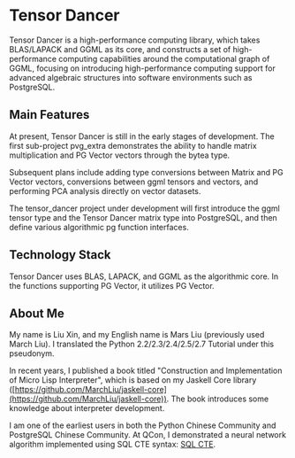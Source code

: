 # Tensor Dancer

Tensor Dancer is a high-performance computing library, which takes BLAS/LAPACK and GGML as its core, and constructs a
set of high-performance computing capabilities around the computational graph of GGML, focusing on introducing
high-performance computing support for advanced algebraic structures into software environments such as PostgreSQL.

## Main Features

At present, Tensor Dancer is still in the early stages of development. The first sub-project pvg_extra demonstrates the
ability to handle matrix multiplication and PG Vector vectors through the bytea type.

Subsequent plans include adding type conversions between Matrix and PG Vector vectors, conversions between ggml tensors
and vectors, and performing PCA analysis directly on vector datasets.

The tensor_dancer project under development will first introduce the ggml tensor type and the Tensor Dancer matrix type
into PostgreSQL, and then define various algorithmic pg function interfaces.

## Technology Stack

Tensor Dancer uses BLAS, LAPACK, and GGML as the algorithmic core. In the functions supporting PG Vector, it utilizes PG
Vector.

## About Me

My name is Liu Xin, and my English name is Mars Liu (previously used March Liu). I translated the Python
2.2/2.3/2.4/2.5/2.7 Tutorial under this pseudonym.

In recent years, I published a book titled "Construction and Implementation of Micro Lisp Interpreter", which is based
on my Jaskell Core library ([https://github.com/MarchLiu/jaskell-core](https://github.com/MarchLiu/jaskell-core)). The
book introduces some knowledge about interpreter development.

I am one of the earliest users in both the Python Chinese Community and PostgreSQL Chinese Community. At QCon, I
demonstrated a neural network algorithm implemented using SQL CTE
syntax: [SQL CTE](https://github.com/MarchLiu/qcon2019shanghai/tree/master/sql-cte).